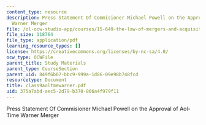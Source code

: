 ```yaml
---
content_type: resource
description: Press Statement Of Commisioner Michael Powell on the Approval of Aol-Time
  Warner Merger
file: /ol-ocw-studio-app/courses/15-649-the-law-of-mergers-and-acquisitions-spring-2003/375a7abdaec52d79b370866a4f979f11_class9aoltmewarner.pdf
file_size: 118764
file_type: application/pdf
learning_resource_types: []
license: https://creativecommons.org/licenses/by-nc-sa/4.0/
ocw_type: OCWFile
parent_title: Study Materials
parent_type: CourseSection
parent_uid: 849f6b07-bbc9-999a-1d86-09e98b748fcd
resourcetype: Document
title: class9aoltmewarner.pdf
uid: 375a7abd-aec5-2d79-b370-866a4f979f11
---
```

Press Statement Of Commisioner Michael Powell on the Approval of Aol-Time Warner Merger